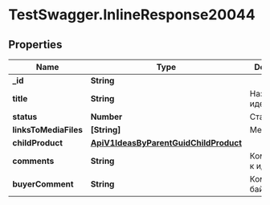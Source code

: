# TestSwagger.InlineResponse20044

## Properties

Name | Type | Description | Notes
------------ | ------------- | ------------- | -------------
**_id** | **String** |  | [optional] 
**title** | **String** | Название идеи | [optional] 
**status** | **Number** | Статус идеи | [optional] 
**linksToMediaFiles** | **[String]** | Медиа идеи | [optional] 
**childProduct** | [**ApiV1IdeasByParentGuidChildProduct**](ApiV1IdeasByParentGuidChildProduct.md) |  | [optional] 
**comments** | **String** | Комментарии к идее | [optional] 
**buyerComment** | **String** | Комментарий байера | [optional] 


